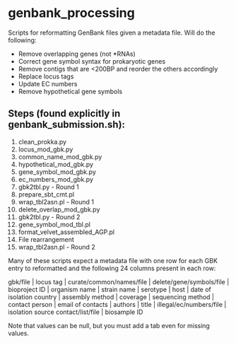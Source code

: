 # genbank_processing
Scripts for reformatting GenBank files given a metadata file. Will
do the following:

- Remove overlapping genes (not *RNAs)
- Correct gene symbol syntax for prokaryotic genes
- Remove contigs that are <200BP and reorder the others accordingly
- Replace locus tags
- Update EC numbers
- Remove hypothetical gene symbols

## Steps (found explicitly in genbank_submission.sh):
1. clean_prokka.py 
2. locus_mod_gbk.py
3. common_name_mod_gbk.py
4. hypothetical_mod_gbk.py
5. gene_symbol_mod_gbk.py
6. ec_numbers_mod_gbk.py
7. gbk2tbl.py               - Round 1
8. prepare_sbt_cmt.pl
9. wrap_tbl2asn.pl          - Round 1
10. delete_overlap_mod_gbk.py
11. gbk2tbl.py              - Round 2
12. gene_symbol_mod_tbl.pl
13. format_velvet_assembled_AGP.pl
14. File rearrangement
15. wrap_tbl2asn.pl         - Round 2


Many of these scripts expect a metadata file with one row for each GBK entry to
reformatted and the following 24 columns present in each row:

gbk/file | locus tag | curate/common/names/file | delete/gene/symbols/file | 
bioproject ID | organism name | strain name | serotype | host | date of isolation
country | assembly method | coverage | sequencing method | contact person | 
email of contacts | authors | title | illegal/ec/numbers/file | isolation source
contact/list/file | biosample ID

Note that values can be null, but you must add a tab even for missing values.
